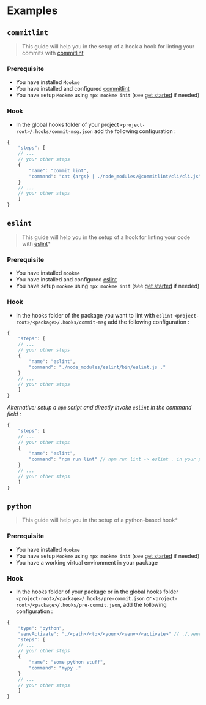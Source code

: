 # Examples

## `commitlint`

> This guide will help you in the setup of a hook a hook for linting your commits with [commitlint](https://github.com/conventional-changelog/commitlint)

### Prerequisite

- You have installed `Mookme`
- You have installed and configured [commitlint](https://github.com/conventional-changelog/commitlint)
- You have setup `Mookme` using `npx mookme init` (see [get started](../../README.md) if needed)

### Hook

- In the global hooks folder of your project `<project-root>/.hooks/commit-msg.json` add the following configuration :

```js
{
    "steps": [
    // ...
    // your other steps
    {
        "name": "commit lint",
        "command": "cat {args} | ./node_modules/@commitlint/cli/cli.js"
    }
    // ...
    // your other steps
    ]
}
```

## `eslint`

> This guide will help you in the setup of a hook for linting your code with [eslint](https://eslint.org/)*

### Prerequisite

- You have installed `mookme`
- You have installed and configured [eslint](https://eslint.org/)
- You have setup `mookme` using `npx mookme init` (see [get started](../../README.md) if needed)

### Hook

- In the hooks folder of the package you want to lint with `eslint` `<project-root>/<package>/.hooks/commit-msg` add
the following configuration :

```js
{
    "steps": [
    // ...
    // your other steps
    {
        "name": "eslint",
        "command": "./node_modules/eslint/bin/eslint.js ."
    }
    // ...
    // your other steps
    ]
}
```

*Alternative: setup a `npm` script and directly invoke `eslint` in the command field :*

```js
{
    "steps": [
    // ...
    // your other steps
    {
        "name": "eslint",
        "command": "npm run lint" // npm run lint -> eslint . in your package.json
    }
    // ...
    // your other steps
    ]
}
```

## `python`

> This guide will help you in the setup of a python-based hook*

### Prerequisite

- You have installed `Mookme`
- You have setup `Mookme` using `npx mookme init` (see [get started](../../README.md) if needed)
- You have a working virtual environment in your package

### Hook

- In the hooks folder of your package or in the global hooks folder `<project-root>/<package>/.hooks/pre-commit.json`
or `<project-root>/<package>/.hooks/pre-commit.json`, add the following configuration :

```js
{
    "type": "python",
    "venvActivate": "./<path>/<to>/<your>/<venv>/<activate>" // ./.venv/bin/activate for instance, this will be sourced
    "steps": [
    // ...
    // your other steps
    {
        "name": "some python stuff",
        "command": "mypy ."
    }
    // ...
    // your other steps
    ]
}
```
